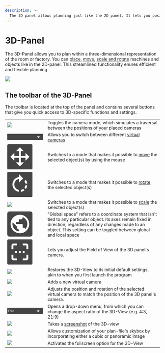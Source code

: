 ```yaml
---
description: >-
  The 3D panel allows planning just like the 2D panel. It lets you position, adjust size, and rotate machinery and objects as if you were working with a traditional paper floor plan.
---
```


# 3D-Panel

The 3D-Panel allows you to plan within a three-dimensional representation of the room or factory. You can [place](../machines/first-steps-with-3d-object.md), [move](../machines/selecting-and-moving-objects.md), [scale and rotate](../machines/scale-and-rotate-objects.md) machines and objects like in the 2D-panel. This streamlined functionality enures efficient and flexible planning.

![](../../../.gitbook/assets/UI\_3D\_panel.png)

## The toolbar of the 3D-Panel

The toolbar is located at the top of the panel and contains several buttons that give you quick access to 3D-specific functions and settings.

|                                                                                    |                                                                                                                                                                                              |
| ---------------------------------------------------------------------------------- | --------------------------------------------------------------------------------------------------------------------------------------------------------------------------------------------| 
 ![](../../../.gitbook/assets/iVP\_icon\_3D\_toggle_camera_mode.png)                                | Toggles the camera mode, which simulates a traversal between the positions of your placed cameras
| ![](../../../.gitbook/assets/iVP_icon_3D_selected_view.jpg)              | Allows you to switch between different [virtual cameras](virtual-camera-panel.md)                                                                                                            |
| ![](../../../.gitbook/assets/iVP_icon_3D_move.png)                              | Switches to a mode that makes it possible to [move](../machines/selecting-and-moving-objects.md) the selected object(s) by using the mouse|
| ![](../../../.gitbook/assets/iVP_icon_3D_rotate.png)                      | Switches to a mode that makes it possible to [rotate](../machines/scale-and-rotate-objects.md#rotate-objects) the selected object(s)|
| ![](../../../.gitbook/assets/iVP\_icon\_3D\_scale.png)                             | Switches to a mode that makes it possible to [scale](../machines/scale-and-rotate-objects.md#scale-objects) the selected object(s)|
| ![](../../../.gitbook/assets/iVP_icon_3D_global_space.png)          |  "Global space" refers to a coordinate system that isn't tied to any particular object. Its axes remain fixed in direction, regardless of any changes made to an object. This setting can be toggled between global and local space                                                                                                                                                                                         |
|  ![](../../../.gitbook/assets/iVP_icon_3d_field_of_view.png)          |  Lets you adjust the Field of View of the 3D panel's camera.
| ![](../../../.gitbook/assets/iVP\_icon\_3D\_camera_reset_view.png)          |  Restores the 3D-View to its initial default settings, akin to when you first launch the program
| ![](../../../.gitbook/assets/iVP\_icon\_3D\_add_camera.png) | Adds a new [virtual camera](../advanced-tools/virtual-cameras.md)                                                                                                                            |
| ![](../../../.gitbook/assets/iVP\_icon\_3D\_update_camera.png)          | Adjusts the position and rotation of the selected virtual camera to match the position of the 3D panel's camera.
| ![](../../../.gitbook/assets/iVP_icon_3D_aspect-ratio.jpg)                     | Opens a drop-down menu, from which you can change the aspect ratio of the 3D-View (e.g. 4:3, 21:9)                                                                                                                                     |
| ![](../../../.gitbook/assets/iVP\_icon\_3D\_screenshot.png)                        | Takes a [screenshot](../advanced-tools/creating-screenshots.md) of the 3D-view                                                                                                                                        |
| ![](../../../.gitbook/assets/iVP\_icon\_3D\_skybox.png)          | Allows customization of your plan-file's skybox by incorporating either a cubic or panoramic image
| ![](../../../.gitbook/assets/iVP\_icon\_3D\_fullscreen.png)          | Activates the fullscreen option for the 3D-View